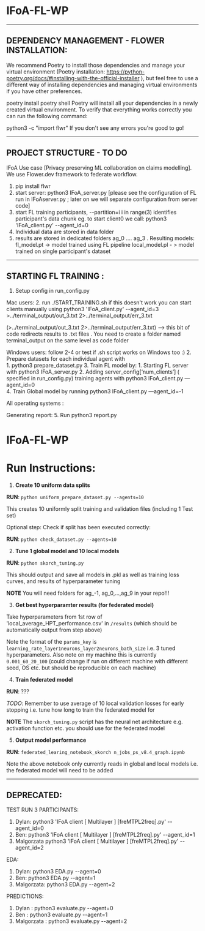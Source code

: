 # IFoA-FL-WP

---------------------------------------------------------
DEPENDENCY MANAGEMENT - FLOWER INSTALLATION:
-----------------------------------------------------------

We recommend Poetry to install those dependencies and manage your virtual environment (Poetry installation: https://python-poetry.org/docs/#installing-with-the-official-installer ), but feel free to use a different way of installing dependencies and managing virtual environments if you have other preferences.

poetry install
poetry shell
Poetry will install all your dependencies in a newly created virtual environment. To verify that everything works correctly you can run the following command:

python3 -c "import flwr"
If you don't see any errors you're good to go!


-----------------------------------------------------------
PROJECT STRUCTURE - TO DO 
-----------------------------------------------------------
IFoA Use case [Privacy preserving ML collaboration on claims modelling]. We use Flower.dev framework to federate workflow. 

1. pip install flwr
2. start server: python3 IFoA_server.py     [please see the configuration of FL run in IFoAserver.py ; later on we will separate configuration from server code]
3. start FL training participants, --partition=i i in range(3) identifies participant's data chunk eg. to start client0 we call: python3 'IFoA_client.py' --agent_id=0
4. Individual data are stored in data folder
5. results are stored in dedicated folders ag_0 .... ag_3 . Resulting models:
    fl_model.pt -> model trained using FL pipeline
    local_model.pl - > model trained on single participant's dataset


-----------------------------------------------------------
STARTING FL TRAINING :
-------------------------------------------------------------

1. Setup config in run_config.py

Mac users: 
2. run ./START_TRAINING.sh
if this doesn't work you can start clients manually using
python3 'IFoA_client.py' --agent_id=3 >../terminal_output/out_3.txt 2>../terminal_output/err_3.txt


(>../terminal_output/out_3.txt 2>../terminal_output/err_3.txt) --> this bit of code redirects results to .txt files .   You need to create a folder named terminal_output on the same level as code folder 



Windows users: follow 2-4 or test if .sh script works on Windows too :) 
2. Prepare datasets for each individual agent with  
    1. python3 prepare_dataset.py
3. Train FL model by:
    1. Starting FL server with python3 IFoA_server.py
    2. Adding server_config[‘num_clients’] ( specified in run_config.py) training agents with python3 IFoA_client.py  —agent_id=0  
4. Train Global model by running python3 IFoA_client.py —agent_id=-1


All operating systems : 

Generating report:
5. Run python3 report.py



# IFoA-FL-WP

# Run Instructions:

1) **Create 10 uniform data splits**

**RUN**: `python uniform_prepare_dataset.py --agents=10`

This creates 10 uniformly split training and validation files (including 1 Test set)

Optional step: Check if split has been executed correctly:

**RUN**: `python check_dataset.py --agents=10`

2) **Tune 1 global model and 10 local models**

**RUN**: `python skorch_tuning.py`

This should output and save all models in .pkl as well as training loss curves, and results of hyperparameter tuning

**NOTE** You will need folders for ag_-1, ag_0,...,ag_9 in your repo!!!

3) **Get best hyperparamter results (for federated model)**

Take hyperparameters from 1st row of 'local_average_HPT_performance.csv' in `/results` (which should be automatically output from step above)

Note the format of the `params_key` is `learning_rate_layer1neurons_layer2neurons_bath_size` i.e. 3 tuned hyperparameters. Also note on my machine this is currently `0.001_60_20_100` (could change if run on different machine with different seed, OS etc. but should be reproducible on each machine)

4) **Train federated model**

**RUN**: ???

*TODO*: Remember to use average of 10 local validation losses for early stopping i.e. tune how long to train the federated model for

**NOTE** The `skorch_tuning.py` script has the neural net architecture e.g. activation function etc. you should use for the federated model

5) **Output model performance**

**RUN**: `federated_learing_notebook_skorch n_jobs_ps_v8.4_graph.ipynb`

Note the above notebook only currently reads in global and local models i.e. the federated model will need to be added





-------------------------------------------------------------
DEPRECATED: 
-------------------------------------------------------------



TEST RUN 3 PARTICIPANTS:
1. Dylan: python3 'IFoA client  [ Multilayer ] [freMTPL2freq].py' --agent_id=0
2. Ben: python3 'IFoA client  [ Multilayer ] [freMTPL2freq].py' --agent_id=1
3. Malgorzata python3 'IFoA client  [ Multilayer ] [freMTPL2freq].py' --agent_id=2


EDA: 

1. Dylan: python3 EDA.py --agent=0
2. Ben: python3 EDA.py --agent=1
3. Malgorzata: python3 EDA.py --agent=2

PREDICTIONS:
1. Dylan : python3 evaluate.py --agent=0
2. Ben : python3 evaluate.py --agent=1
3. Malgorzata :  python3 evaluate.py --agent=2





